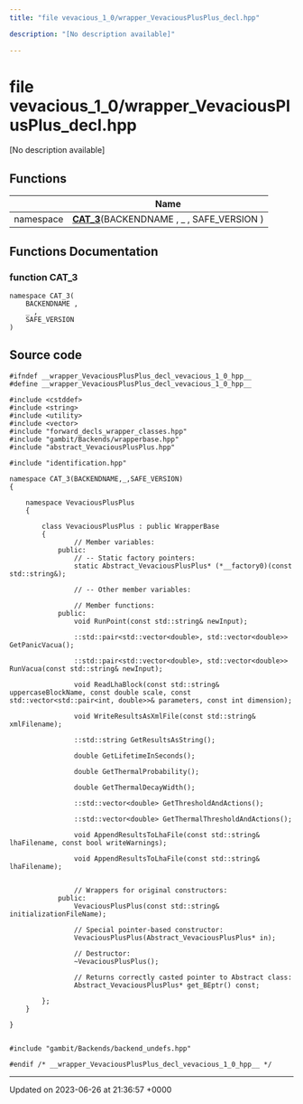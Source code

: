 ```yaml
---
title: "file vevacious_1_0/wrapper_VevaciousPlusPlus_decl.hpp"

description: "[No description available]"

---
```


# file vevacious_1_0/wrapper_VevaciousPlusPlus_decl.hpp

[No description available]

## Functions

|                | Name           |
| -------------- | -------------- |
| namespace | **[CAT_3](/documentation/code/files/wrapper__vevaciousplusplus__decl_8hpp/#function-cat-3)**(BACKENDNAME , _ , SAFE_VERSION ) |


## Functions Documentation

### function CAT_3

```
namespace CAT_3(
    BACKENDNAME ,
    _ ,
    SAFE_VERSION 
)
```




## Source code

```
#ifndef __wrapper_VevaciousPlusPlus_decl_vevacious_1_0_hpp__
#define __wrapper_VevaciousPlusPlus_decl_vevacious_1_0_hpp__

#include <cstddef>
#include <string>
#include <utility>
#include <vector>
#include "forward_decls_wrapper_classes.hpp"
#include "gambit/Backends/wrapperbase.hpp"
#include "abstract_VevaciousPlusPlus.hpp"

#include "identification.hpp"

namespace CAT_3(BACKENDNAME,_,SAFE_VERSION)
{
    
    namespace VevaciousPlusPlus
    {
        
        class VevaciousPlusPlus : public WrapperBase
        {
                // Member variables: 
            public:
                // -- Static factory pointers: 
                static Abstract_VevaciousPlusPlus* (*__factory0)(const std::string&);
        
                // -- Other member variables: 
        
                // Member functions: 
            public:
                void RunPoint(const std::string& newInput);
        
                ::std::pair<std::vector<double>, std::vector<double>> GetPanicVacua();
        
                ::std::pair<std::vector<double>, std::vector<double>> RunVacua(const std::string& newInput);
        
                void ReadLhaBlock(const std::string& uppercaseBlockName, const double scale, const std::vector<std::pair<int, double>>& parameters, const int dimension);
        
                void WriteResultsAsXmlFile(const std::string& xmlFilename);
        
                ::std::string GetResultsAsString();
        
                double GetLifetimeInSeconds();
        
                double GetThermalProbability();
        
                double GetThermalDecayWidth();
        
                ::std::vector<double> GetThresholdAndActions();
        
                ::std::vector<double> GetThermalThresholdAndActions();
        
                void AppendResultsToLhaFile(const std::string& lhaFilename, const bool writeWarnings);
        
                void AppendResultsToLhaFile(const std::string& lhaFilename);
        
        
                // Wrappers for original constructors: 
            public:
                VevaciousPlusPlus(const std::string& initializationFileName);
        
                // Special pointer-based constructor: 
                VevaciousPlusPlus(Abstract_VevaciousPlusPlus* in);
        
                // Destructor: 
                ~VevaciousPlusPlus();
        
                // Returns correctly casted pointer to Abstract class: 
                Abstract_VevaciousPlusPlus* get_BEptr() const;
        
        };
    }
    
}


#include "gambit/Backends/backend_undefs.hpp"

#endif /* __wrapper_VevaciousPlusPlus_decl_vevacious_1_0_hpp__ */
```


-------------------------------

Updated on 2023-06-26 at 21:36:57 +0000
